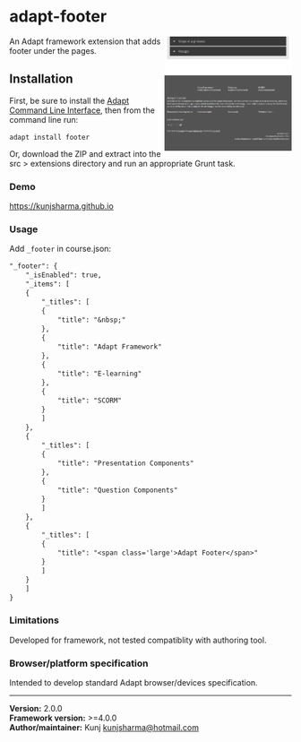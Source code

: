 # adapt-footer  

<img src="assets/adapt-footer.png" alt="adapt-footer" align="right" width="45%">

An Adapt framework extension that adds footer under the pages.

## Installation

First, be sure to install the [Adapt Command Line Interface](https://github.com/cajones/adapt-cli), then from the command line run:

    adapt install footer

Or, download the ZIP and extract into the src > extensions directory and run an appropriate Grunt task.

### Demo

https://kunjsharma.github.io

### Usage

Add `_footer` in course.json:

```
"_footer": {
    "_isEnabled": true,
    "_items": [
	{
	    "_titles": [
		{
		    "title": "&nbsp;"
		},
		{
		    "title": "Adapt Framework"
		},
		{
		    "title": "E-learning"
		},
		{
		    "title": "SCORM"
		}
	    ]
	},
	{
	    "_titles": [
		{
		    "title": "Presentation Components"
		},
		{
		    "title": "Question Components"
		}
	    ]
	},
	{
	    "_titles": [
		{
		    "title": "<span class='large'>Adapt Footer</span>"
		}
	    ]
	}
    ]
}
```

### Limitations

Developed for framework, not tested compatiblity with authoring tool.

### Browser/platform specification

Intended to develop standard Adapt browser/devices specification.

----------------------------
**Version:**  2.0.0  
**Framework version:** >=4.0.0   
**Author/maintainer:** Kunj <kunjsharma@hotmail.com>  
